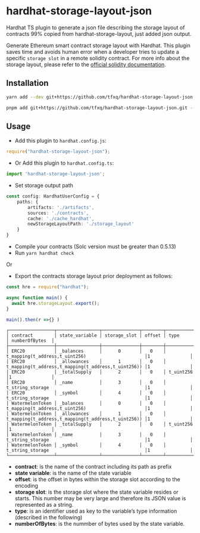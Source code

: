 # hardhat-storage-layout-json

Hardhat TS plugin to generate a json file describing the storage layout of contracts
99% copied from hardhat-storage-layout, just added json output.

Generate Ethereum smart contract storage layout with Hardhat. This plugin saves time and avoids human error when a
developer tries to update a specific `storage slot` in a remote solidity contract. For more info about the storage
layout, please refer to the [official solidity documentation](https://docs.soliditylang.org/en/v0.6.8/internals/layout_in_storage.html).

## Installation

```bash
yarn add --dev git+https://github.com/tfxq/hardhat-storage-layout-json.git

pnpm add git+https://github.com/tfxq/hardhat-storage-layout-json.git --save-dev
```

## Usage

- Add this plugin to `hardhat.config.js`:

```javascript
require("hardhat-storage-layout-json");
```

- Or Add this plugin to `hardhat.config.ts`:

```typescript
import 'hardhat-storage-layout-json';
```

- Set storage output path

```typescript
const config: HardhatUserConfig = {
    paths: {
        artifacts: './artifacts',
        sources: './contracts',
        cache: './cache_hardhat',
        newStorageLayoutPath: './storage_layout'
    }
}
```

- Compile your contracts (Solc version must be greater than 0.5.13)
- Run `yarn hardhat check`

Or

- Export the contracts storage layout prior deployment as follows:

```javascript
const hre = require("hardhat");

async function main() {
  await hre.storageLayout.export();
}

main().then(r =>{} )
```

```
┌─────────────────┬────────────────┬──────────────┬────────┬─────────────────────────────────────────────────────┬────────────────┐
│ contract        │ state_variable │ storage_slot │ offset │ type                                                │ numberOfBytes  │
├─────────────────┼────────────────┼──────────────┼────────┼─────────────────────────────────────────────────────┤────────────────┤
│ ERC20           │ _balances      │      0       │   0    │ t_mapping(t_address,t_uint256)                      │1               │
│ ERC20           │ _allowances    │      1       │   0    │ t_mapping(t_address,t_mapping(t_address,t_uint256)) │1               │
│ ERC20           │ _totalSupply   │      2       │   0    │ t_uint256                                           │1               │
│ ERC20           │ _name          │      3       │   0    │ t_string_storage                                    │1               │
│ ERC20           │ _symbol        │      4       │   0    │ t_string_storage                                    │1               │
│ WatermelonToken │ _balances      │      0       │   0    │ t_mapping(t_address,t_uint256)                      │1               │
│ WatermelonToken │ _allowances    │      1       │   0    │ t_mapping(t_address,t_mapping(t_address,t_uint256)) │1               │
│ WatermelonToken │ _totalSupply   │      2       │   0    │ t_uint256                                           │1               │
│ WatermelonToken │ _name          │      3       │   0    │ t_string_storage                                    │1               │
│ WatermelonToken │ _symbol        │      4       │   0    │ t_string_storage                                    │1               │
└─────────────────┴────────────────┴──────────────┴────────┴─────────────────────────────────────────────────────┘────────────────┘

```

- **contract**: is the name of the contract including its path as prefix
- **state variable**: is the name of the state variable
- **offset**: is the offset in bytes within the storage slot according to the encoding
- **storage slot**: is the storage slot where the state variable resides or starts. This number may be very large and
  therefore its JSON value is represented as a string.
- **type**: is an identifier used as key to the variable’s type information (described in the following)
- **numberOfBytes**: is the nummber of bytes used by the state variable.
